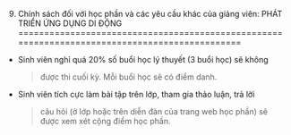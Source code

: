 9. Chính sách đối với học phần và các yêu cầu khác của giảng viên: PHÁT TRIỂN ỨNG DỤNG DI ĐỘNG
==============================================================================================

-   Sinh viên nghỉ quá 20% số buổi học lý thuyết (3 buổi học) sẽ không
    > được thi cuối kỳ. Mỗi buổi học sẽ có điểm danh.

-   Sinh viên tích cực làm bài tập trên lớp, tham gia thảo luận, trả lời
    > câu hỏi (ở lớp hoặc trên diễn đàn của trang web học phần) sẽ được
    > xem xét cộng điểm học phần.

